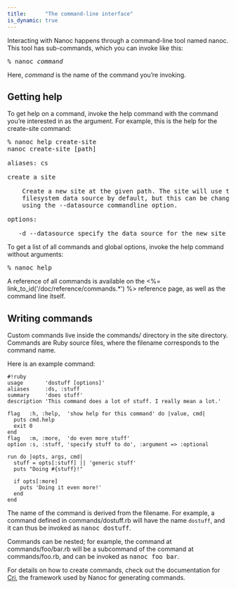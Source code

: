 ```yaml
---
title:      "The command-line interface"
is_dynamic: true
---
```


Interacting with Nanoc happens through a command-line tool named <span class="command">nanoc</span>. This tool has sub-commands, which you can invoke like this:

<pre><span class="prompt">%</span> <kbd>nanoc</kbd> <var>command</var></pre>

Here, <var>command</var> is the name of the command you’re invoking.

Getting help
------------

To get help on a command, invoke the <span class="command">help</span> command with the command you’re interested in as the argument. For example, this is the help for the <span class="command">create-site</span> command:

<pre><span class="prompt">%</span> <kbd>nanoc help create-site</kbd>
nanoc create-site [path]

aliases: cs

create a site

    Create a new site at the given path. The site will use the compact
    filesystem data source by default, but this can be changed by
    using the --datasource commandline option.

options:

   -d --datasource specify the data source for the new site</pre>

To get a list of all commands and global options, invoke the <span class="command">help</span> command without arguments:

<pre><span class="prompt">%</span> <kbd>nanoc help</kbd></pre>

A reference of all commands is available on the <%= link_to_id('/doc/reference/commands.*') %> reference page, as well as the command line itself.

Writing commands
----------------

Custom commands live inside the <span class="filename">commands/</span> directory in the site directory. Commands are Ruby source files, where the filename corresponds to the command name.

Here is an example command:

	#!ruby
	usage       'dostuff [options]'
	aliases     :ds, :stuff
	summary     'does stuff'
	description 'This command does a lot of stuff. I really mean a lot.'

	flag   :h, :help,  'show help for this command' do |value, cmd|
	  puts cmd.help
	  exit 0
	end
	flag   :m, :more,  'do even more stuff'
	option :s, :stuff, 'specify stuff to do', :argument => :optional

	run do |opts, args, cmd|
	  stuff = opts[:stuff] || 'generic stuff'
	  puts "Doing #{stuff}!"

	  if opts[:more]
	    puts 'Doing it even more!'
	  end
	end

The name of the command is derived from the filename. For example, a command defined in <span class="filename">commands/dostuff.rb</span> will have the name `dostuff`, and it can thus be invoked as <kbd>nanoc dostuff</kbd>.

Commands can be nested; for example, the command at <span class="filename">commands/foo/bar.rb</span> will be a subcommand of the command at <span class="filename">commands/foo.rb</span>, and can be invoked as <kbd>nanoc foo bar</kbd>.

For details on how to create commands, check out the documentation for [Cri](http://rubydoc.info/gems/cri), the framework used by Nanoc for generating commands.
